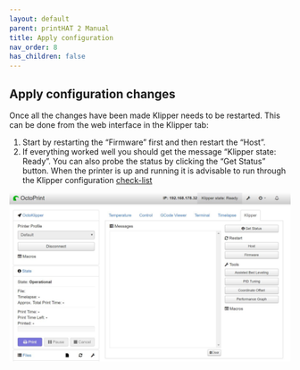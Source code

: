 ```yaml
---
layout: default
parent: printHAT 2 Manual
title: Apply configuration
nav_order: 8
has_children: false
---
```


## Apply configuration changes

Once all the changes have been made Klipper needs to be restarted. This can be done from the web interface in the Klipper tab:
1. Start by restarting the “Firmware” first and then restart the “Host”.
2. If everything worked well you should get the message “Klipper state: Ready”. You can also probe the status by clicking the “Get Status” button.
When the printer is up and running it is advisable to run through the Klipper configuration [check-list](https://github.com/KevinOConnor/klipper/blob/master/docs/Config_checks.md)

![octopi](../assets/img/octo_screen_1.jpg)
